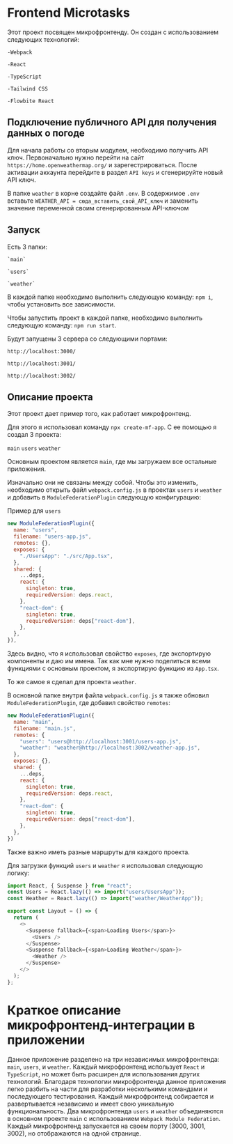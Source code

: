 # Frontend Microtasks  
 Этот проект посвящен микрофронтенду. Он создан с использованием следующих технологий:
 
    -Webpack

    -React

    -TypeScript

    -Tailwind CSS

    -Flowbite React
    

## Подключение публичного API для получения данных о погоде

Для начала работы со вторым модулем, необходимо получить API ключ. Первоначально нужно перейти 
на сайт  `https://home.openweathermap.org/` и зарегестрироваться.
После активации аккаунта перейдите в раздел `API keys` и сгенерируйте новый API ключ.

В папке `weather` в корне создайте файл `.env`. 
В содержимое `.env` вставьте `WEATHER_API = сюда_вставить_свой_API_ключ` и заменить значение переменной своим сгенерированным API-ключом

## Запуск  
Есть 3 папки:   

    `main`

    `users`

    `weather`


В каждой папке необходимо выполнить следующую команду: `npm i`, чтобы установить все зависимости.

Чтобы запустить проект в каждой папке, необходимо выполнить следующую команду: `npm run start`.

Будут запущены 3 сервера со следующими портами:

`http://localhost:3000/`

`http://localhost:3001/`

`http://localhost:3002/`

## Описание проекта
Этот проект дает пример того, как работает микрофронтенд.

Для этого я использовал команду `npx create-mf-app`. С ее помощью я создал 3 проекта:

`main`
`users`
`weather`

Основным проектом является `main`, где мы загружаем все остальные приложения.

Изначально они не связаны между собой. Чтобы это изменить, необходимо открыть файл `webpack.config.js` в проектах `users` и `weather` и добавить в `ModuleFederationPlugin` следующую конфигурацию:

Пример для `users`

``` javascript 
new ModuleFederationPlugin({
  name: "users",
  filename: "users-app.js",
  remotes: {},
  exposes: {
    "./UsersApp": "./src/App.tsx",
  },
  shared: {
    ...deps,
    react: {
      singleton: true,
      requiredVersion: deps.react,
    },
    "react-dom": {
      singleton: true,
      requiredVersion: deps["react-dom"],
    },
  },
}),
```
Здесь видно, что я использовал свойство `exposes`, где экспортирую компоненты и даю им имена. Так как мне нужно поделиться всеми функциями с основным проектом, я экспортирую функцию из `App.tsx`.

То же самое я сделал для проекта `weather`.

В основной папке внутри файла `webpack.config.js` я также обновил `ModuleFederationPlugin`, где добавил свойство `remotes`:

```javascript
new ModuleFederationPlugin({
  name: "main",
  filename: "main.js",
  remotes: {
    "users": "users@http://localhost:3001/users-app.js",
    "weather": "weather@http://localhost:3002/weather-app.js",
  },
  exposes: {},
  shared: {
    ...deps,
    react: {
      singleton: true,
      requiredVersion: deps.react,
    },
    "react-dom": {
      singleton: true,
      requiredVersion: deps["react-dom"],
    },
  },
})
```
Также важно иметь разные маршруты для каждого проекта.

Для загрузки функций `users` и `weather` я использовал следующую логику:

```javascript
import React, { Suspense } from "react";
const Users = React.lazy(() => import("users/UsersApp"));
const Weather = React.lazy(() => import("weather/WeatherApp"));

export const Layout = () => {
  return (
    <>
      <Suspense fallback={<span>Loading Users</span>}>
        <Users />
      </Suspense>
      <Suspense fallback={<span>Loading Weather</span>}>
        <Weather />
      </Suspense>
    </>
  );
};
```


# Краткое описание микрофронтенд-интеграции в приложении

Данное приложение разделено на три независимых микрофронтенда: `main`, `users`, и `weather`.
Каждый микрофронтенд использует `React` и `TypeScript`, но может быть расширен для использования других технологий.
Благодаря технологии микрофронтенда данное приложения легко разбить на части для разработки несколькими командами и последующего тестирования.
Каждый микрофронтенд собирается и развертывается независимо и имеет свою уникальную функциональность.
Два микрофронтенда `users` и `weather` объединяются в основном проекте `main` с использованием `Webpack Module Federation`.
Каждый микрофронтенд запускается на своем порту (3000, 3001, 3002), но отображаются на одной странице.



